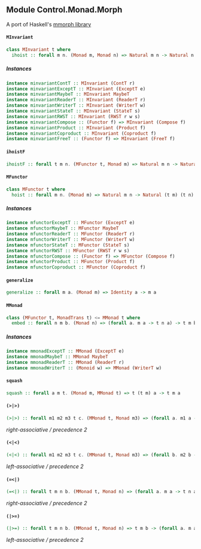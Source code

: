 ## Module Control.Monad.Morph

A port of Haskell's [mmorph library](http://hackage.haskell.org/package/mmorph-1.0.0/docs/Control-Monad-Morph.html)

#### `MInvariant`

``` purescript
class MInvariant t where
  ihoist :: forall m n. (Monad m, Monad n) => Natural m n -> Natural n m -> Natural (t m) (t n)
```

##### Instances
``` purescript
instance minvariantContT :: MInvariant (ContT r)
instance minvariantExceptT :: MInvariant (ExceptT e)
instance minvariantMaybeT :: MInvariant MaybeT
instance minvariantReaderT :: MInvariant (ReaderT r)
instance minvariantWriterT :: MInvariant (WriterT w)
instance minvariantStateT :: MInvariant (StateT s)
instance minvariantRWST :: MInvariant (RWST r w s)
instance minvariantCompose :: (Functor f) => MInvariant (Compose f)
instance minvariantProduct :: MInvariant (Product f)
instance minvariantCoproduct :: MInvariant (Coproduct f)
instance minvariantFreeT :: (Functor f) => MInvariant (FreeT f)
```

#### `ihoistF`

``` purescript
ihoistF :: forall t m n. (MFunctor t, Monad m) => Natural m n -> Natural n m -> Natural (t m) (t n)
```

#### `MFunctor`

``` purescript
class MFunctor t where
  hoist :: forall m n. (Monad m) => Natural m n -> Natural (t m) (t n)
```

##### Instances
``` purescript
instance mfunctorExceptT :: MFunctor (ExceptT e)
instance mfunctorMaybeT :: MFunctor MaybeT
instance mfunctorReaderT :: MFunctor (ReaderT r)
instance mfunctorWriterT :: MFunctor (WriterT w)
instance mfunctorStateT :: MFunctor (StateT s)
instance mfunctorRWST :: MFunctor (RWST r w s)
instance mfunctorCompose :: (Functor f) => MFunctor (Compose f)
instance mfunctorProduct :: MFunctor (Product f)
instance mfunctorCoproduct :: MFunctor (Coproduct f)
```

#### `generalize`

``` purescript
generalize :: forall m a. (Monad m) => Identity a -> m a
```

#### `MMonad`

``` purescript
class (MFunctor t, MonadTrans t) <= MMonad t where
  embed :: forall n m b. (Monad n) => (forall a. m a -> t n a) -> t m b -> t n b
```

##### Instances
``` purescript
instance mmonadExceptT :: MMonad (ExceptT e)
instance mmonadMaybeT :: MMonad MaybeT
instance mmonadReaderT :: MMonad (ReaderT r)
instance mmonadWriterT :: (Monoid w) => MMonad (WriterT w)
```

#### `squash`

``` purescript
squash :: forall a m t. (Monad m, MMonad t) => t (t m) a -> t m a
```

#### `(>|>)`

``` purescript
(>|>) :: forall m1 m2 m3 t c. (MMonad t, Monad m3) => (forall a. m1 a -> t m2 a) -> (forall b. m2 b -> t m3 b) -> m1 c -> t m3 c
```

_right-associative / precedence 2_

#### `(<|<)`

``` purescript
(<|<) :: forall m1 m2 m3 t c. (MMonad t, Monad m3) => (forall b. m2 b -> t m3 b) -> (forall a. m1 a -> t m2 a) -> m1 c -> t m3 c
```

_left-associative / precedence 2_

#### `(=<|)`

``` purescript
(=<|) :: forall t m n b. (MMonad t, Monad n) => (forall a. m a -> t n a) -> t m b -> t n b
```

_right-associative / precedence 2_

#### `(|>=)`

``` purescript
(|>=) :: forall t m n b. (MMonad t, Monad n) => t m b -> (forall a. m a -> t n a) -> t n b
```

_left-associative / precedence 2_


